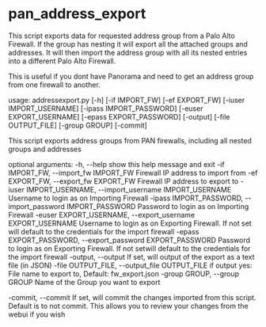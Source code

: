 # pan_address_export

This script exports data for requested address group from a Palo Alto Firewall. If the group has nesting it will export all the attached groups and addresses. 
It will then import the address group with all its nested entries into a different Palo Alto Firewall. 

This is useful if you dont have Panorama and need to get an address group from one firewall to another. 

usage: addressexport.py [-h] [-if IMPORT_FW] [-ef EXPORT_FW]
                        [-iuser IMPORT_USERNAME] [-ipass IMPORT_PASSWORD]
                        [-euser EXPORT_USERNAME] [-epass EXPORT_PASSWORD]
                        [-output] [-file OUTPUT_FILE] [-group GROUP] [-commit]

This script exports address groups from PAN firewalls, including all nested
groups and addresses

optional arguments:
  -h, --help            show this help message and exit
  -if IMPORT_FW, --import_fw IMPORT_FW
                        Firewall IP address to import from
  -ef EXPORT_FW, --export_fw EXPORT_FW
                        Firewall IP address to export to
  -iuser IMPORT_USERNAME, --import_username IMPORT_USERNAME
                        Username to login as on Importing Firewall
  -ipass IMPORT_PASSWORD, --import_password IMPORT_PASSWORD
                        Password to login as on Importing Firewall
  -euser EXPORT_USERNAME, --export_username EXPORT_USERNAME
                        Username to login as on Exporting Firewall. If not set will default to the credentials for the import firewall
  -epass EXPORT_PASSWORD, --export_password EXPORT_PASSWORD
                        Password to login as on Exporting Firewall. If not setwill default to the credentials for the import firewall
  -output, --output     If set, will output of the export as a text file (in JSON)
  -file OUTPUT_FILE, --output_file OUTPUT_FILE
                        if output yes: File name to export to, Default: fw_export.json
  -group GROUP, --group GROUP
                        Name of the Group you want to export
                        
  -commit, --commit     If set, will commit the changes imported
                        from this script. Default is to not commit. This allows you to review your changes from the webui if you wish
